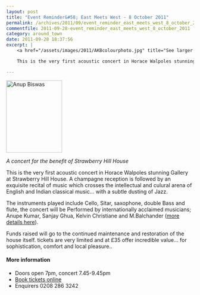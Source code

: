 ```yaml
---
layout: post
title: "Event Reminder&#58; East Meets West - 8 October 2011"
permalink: /archives/2011/09/event_reminder_east_meets_west_8_october_2011.html
commentfile: 2011-09-28-event_reminder_east_meets_west_8_october_2011
category: around_town
date: 2011-09-28 18:37:56
excerpt: |
    <a href="/assets/images/2011/AKBcolourphoto.jpg" title="See larger version of - Anup Biswas"><img src="/assets/images/2011/AKBcolourphoto_thumb.jpg" width="150" height="194" alt="Anup Biswas" class=" right" /></a>

    This is the very first acoustic concert in Horace Walpoles stunning Gallery at Strawberry Hill House. A champagne reception is followed by an exquisite recital of music which crosses the intellectual and culural arena of English and Indian  classical music... with a subtle dusting of Jazz.

---
```


<a href="/assets/images/2011/AKBcolourphoto.jpg" title="See larger version of - Anup Biswas"><img src="/assets/images/2011/AKBcolourphoto_thumb.jpg" width="150" height="194" alt="Anup Biswas" class=" right" /></a>

*A concert for the benefit of Strawberry Hill House*

This is the very first acoustic concert in Horace Walpoles stunning Gallery at Strawberry Hill House. A champagne reception is followed by an exquisite recital of music which crosses the intellectual and culural arena of English and Indian classical music... with a subtle dusting of Jazz.

The instruments played include Cello, Sitar, saxophone, double Bass and flute, the concert will be Performed by internationally acclaimed musicians; Anupe Kumar, Sanjay Ghua, Kelvin Christiane and M.Balchander ([more details here](http://www.strawberryhillhouse.org.uk/news-item.php?newsid=10)).

Funds raised will go to the continued maintenance and restoration of the house itself. tickets are very limited and at £35 offer incredible value... for sophistication, comfort and local pleasure..

#### More information

-   Doors open 7pm, concert 7.45-9.45pm
-   [Book tickets online](http://www.strawberryhillhouse.org.uk/event-tickets.php?eid=50&)
-   Enquirers 0208 286 3242
